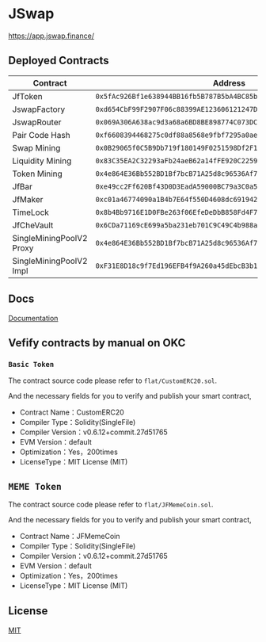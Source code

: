 # JSwap

https://app.jswap.finance/

## Deployed Contracts

|  Contract | Address |
| --- | --- |
| JfToken | `0x5fAc926Bf1e638944BB16fb5B787B5bA4BC85b0A` |
| JswapFactory | `0xd654CbF99F2907F06c88399AE123606121247D5C` |
| JswapRouter | `0x069A306A638ac9d3a68a6BD8BE898774C073DCb3` |
| Pair Code Hash | `0xf6608394468275c0df88a8568e9fbf7295a0aebddd5ae966ce6dbf5bb4ee68a0` |
| Swap Mining | `0x0B29065f0C5B9Db719f180149F0251598Df2F1e4` |
| Liquidity Mining | `0x83C35EA2C32293aFb24aeB62a14fFE920C2259ab` |
| Token Mining | `0x4e864E36Bb552BD1Bf7bcB71A25d8c96536Af7e3` |
| JfBar | `0xe49cc2Ff620Bf43D0D3EadA59000BC79a3C0a553` |
| JfMaker | `0xc01a46774090a1B4b7E64f550D4608dc691942EA` |
| TimeLock | `0x8b4Bb9716E1D0FBe263f06EfeDeDbB858Fd4F78a` |
| JfCheVault | `0x6CDa71169cE699a5ba231eb701C9C49C4b988a52` |
| SingleMiningPoolV2 Proxy | `0x4e864E36Bb552BD1Bf7bcB71A25d8c96536Af7e3` |
| SingleMiningPoolV2 Impl | `0xF31E8D18c9f7Ed196EFB4f9A260a45dEbcB3b1b6` |

## Docs

[Documentation](https://docs.jswap.finance/)

## Vefify contracts by manual on OKC

### `Basic Token`

The contract source code please refer to `flat/CustomERC20.sol`.

And the necessary fields for you to verify and publish your smart contract,

- Contract Name：CustomERC20
- Compiler Type：Solidity(SingleFile)
- Compiler Version：v0.6.12+commit.27d51765
- EVM Version：default
- Optimization：Yes，200times
- LicenseType：MIT License (MIT)

## `MEME Token`

The contract source code please refer to `flat/JFMemeCoin.sol`.

And the necessary fields for you to verify and publish your smart contract,

- Contract Name：JFMemeCoin
- Compiler Type：Solidity(SingleFile)
- Compiler Version：v0.6.12+commit.27d51765
- EVM Version：default
- Optimization：Yes，200times
- LicenseType：MIT License (MIT)

## License

[MIT](LICENSE)
